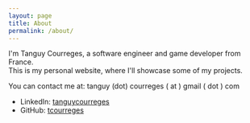 ```yaml
---
layout: page
title: About
permalink: /about/
---
```


I'm Tanguy Courreges, a software engineer and game developer from France.<br>
This is my personal website, where I'll showcase some of my projects.

You can contact me at: tanguy (dot) courreges ( at ) gmail ( dot ) com

* LinkedIn: [tanguycourreges](https://www.linkedin.com/in/tanguycourreges)
* GitHub: [tcourreges](https://github.com/tcourreges)
